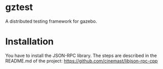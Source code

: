 gztest
======

A distributed testing framework for gazebo.

Installation
=====

You have to install the JSON-RPC library. The steps are described in the README.md of the project: https://github.com/cinemast/libjson-rpc-cpp

